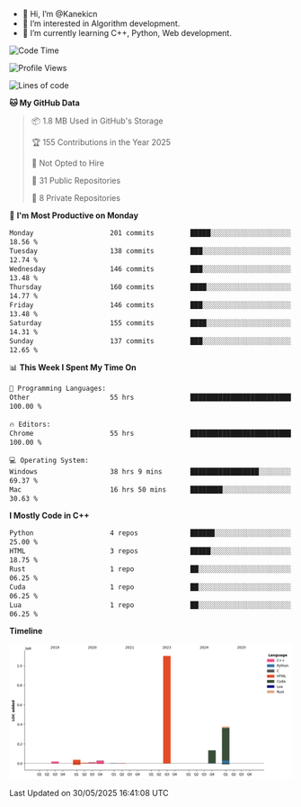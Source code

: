- 👋 Hi, I’m @Kanekicn
- 👀 I’m interested in Algorithm development.
- 🌱 I’m currently learning C++, Python, Web development.

<!---
cotecsz/cotecsz is a ✨ special ✨ repository because its `README.md` (this file) appears on your GitHub profile.
You can click the Preview link to take a look at your changes.
--->

<!--START_SECTION:waka-->
![Code Time](http://img.shields.io/badge/Code%20Time-3%2C518%20hrs%2011%20mins-blue)

![Profile Views](http://img.shields.io/badge/Profile%20Views-0-blue)

![Lines of code](https://img.shields.io/badge/From%20Hello%20World%20I%27ve%20Written-1.7%20million%20lines%20of%20code-blue)

**🐱 My GitHub Data** 

> 📦 1.8 MB Used in GitHub's Storage 
 > 
> 🏆 155 Contributions in the Year 2025
 > 
> 🚫 Not Opted to Hire
 > 
> 📜 31 Public Repositories 
 > 
> 🔑 8 Private Repositories 
 > 
📅 **I'm Most Productive on Monday** 

```text
Monday                   201 commits         █████░░░░░░░░░░░░░░░░░░░░   18.56 % 
Tuesday                  138 commits         ███░░░░░░░░░░░░░░░░░░░░░░   12.74 % 
Wednesday                146 commits         ███░░░░░░░░░░░░░░░░░░░░░░   13.48 % 
Thursday                 160 commits         ████░░░░░░░░░░░░░░░░░░░░░   14.77 % 
Friday                   146 commits         ███░░░░░░░░░░░░░░░░░░░░░░   13.48 % 
Saturday                 155 commits         ████░░░░░░░░░░░░░░░░░░░░░   14.31 % 
Sunday                   137 commits         ███░░░░░░░░░░░░░░░░░░░░░░   12.65 % 
```


📊 **This Week I Spent My Time On** 

```text
💬 Programming Languages: 
Other                    55 hrs              █████████████████████████   100.00 % 

🔥 Editors: 
Chrome                   55 hrs              █████████████████████████   100.00 % 

💻 Operating System: 
Windows                  38 hrs 9 mins       █████████████████░░░░░░░░   69.37 % 
Mac                      16 hrs 50 mins      ████████░░░░░░░░░░░░░░░░░   30.63 % 
```

**I Mostly Code in C++** 

```text
Python                   4 repos             ██████░░░░░░░░░░░░░░░░░░░   25.00 % 
HTML                     3 repos             █████░░░░░░░░░░░░░░░░░░░░   18.75 % 
Rust                     1 repo              ██░░░░░░░░░░░░░░░░░░░░░░░   06.25 % 
Cuda                     1 repo              ██░░░░░░░░░░░░░░░░░░░░░░░   06.25 % 
Lua                      1 repo              ██░░░░░░░░░░░░░░░░░░░░░░░   06.25 % 
```



**Timeline**

![Lines of Code chart](https://raw.githubusercontent.com/Kanekicn/Kanekicn/master/assets/bar_graph.png)


 Last Updated on 30/05/2025 16:41:08 UTC
<!--END_SECTION:waka-->
